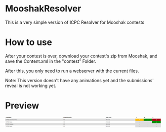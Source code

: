 # MooshakResolver
This is a very simple version of ICPC Resolver for Mooshak contests

# How to use
After your contest is over, download your contest's zip from Mooshak, and save the Content.xml in the "contest" Folder.

After this, you only need to run a webserver with the current files.

Note: This version doesn't have any animations yet and the submissions' reveal is not working yet.

# Preview
![alt text](./snapshopts/alpha.PNG)
